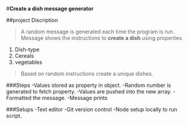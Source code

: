 #**Create a dish message generator**

##project Discription
>A random message is generated each time the program is run.
>Message shows the instructions to **create a dish** using properties
   1. Dish-type
   2. Cereals
   3. vegetables
>Based on random instructions create a unique dishes.

###Steps
-Values stored as property in object.
-Random number is generated to fetch property.
-Values are pushed into the new array.
-Formatted the message.
-Message prints

###Setups
-Text editor
-Git version control
-Node setup locally to run script.
